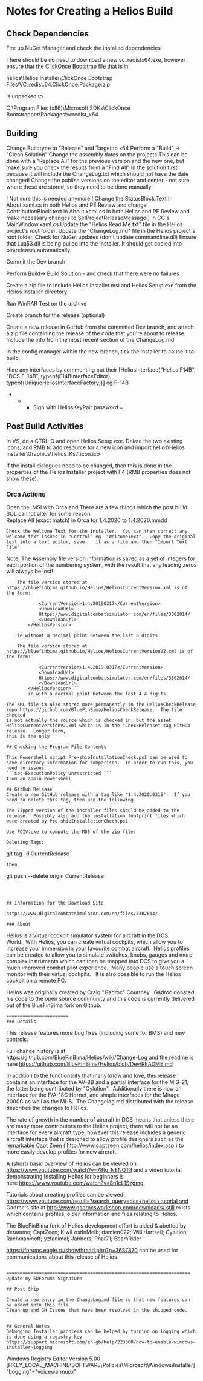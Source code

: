 # Notes for Creating a Helios Build

## Check Dependencies

Fire up NuGet Manager and check the installed dependencies

There should be no need to download a new vc_redistx64.exe, however ensure that the ClickOnce Bootstrap file that is in 

helios\Helios Installer\ClickOnce Bootstrap Files\VC_redist.64.ClickOnce.Package.zip

is unpacked to 

C:\Program Files (x86)\Microsoft SDKs\ClickOnce Bootstrapper\Packages\vcredist_x64

## Building

Change Buildtype to "Release" and Target to x64
Perform a "Build" -> "Clean Solution"
Change the assembly dates on the projects
	This can be done with a "Replace All" for the previous version and the new one, but make sure you check the results from a 
		"Find All" in the solution first because it will include the ChangeLog.txt which should not have the date changed!
Change the publish versions on the editor and center - not sure where these are stored, so they need to be done manually 

! Not sure this is needed anymore !  Change the StatusBlock.Text in About.xaml.cs in both Helios and PE
Review and change ContributionBlock.text in About.xaml.cs in both Helios and PE
Review and make necessary changes to SetProjectReleaseMessage() in CC's MainWindow.xaml.cs
Update the "Helios.Read.Me.txt" file in the Helios project's root folder.
Update the "ChangeLog.md" file in the Helios project's root folder.
Check for NuGet updates (don't update commandline.dll)
Ensure that Lua53.dll is being pulled into the installer.  It should get copied into bin\release\ automatically.


Commit the Dev branch

Perform Build-> Build Solution - and check that there were no failures

Create a zip file to include Helios Installer.msi and Helios Setup.exe from the Helios Installer directory

Run WinRAR Test on the archive

Create branch for the release (optional)

Create a new release in GitHub from the committed Dev branch, and attach a zip file containing the release of the code that
you're about to release.  Include the info from the most recent section of the ChangeLog.md

In the config manager within the new branch, tick the Installer to cause it to build.

Hide any interfaces by commenting out their [HeliosInterface("Helios.F14B", "DCS F-14B", typeof(F14BInterfaceEditor), typeof(UniqueHeliosInterfaceFactory))] eg F-14B 


 * * *  Sign with HeliosKeyPair password =

## Post Build Activities

In VS, do a CTRL-O and open Helios Setup.exe.  Delete the two existing icons, and RMB to add resource for a new icon and import 
helios\Helios Installer\Graphics\helios_Ks7_icon.ico

If the install dialogues need to be changed, then this is done in the properties of the Helios Installer project with F4 (RMB properties does not show these).

### Orca Actions

Open the .MSI with Orca and 
	There are a few things which the post build SQL cannot alter for some reason.  
	Replace All (exact match) in Orca for 1.4.2020 to 1.4.2020.mmdd 

	Check the Welcome Text for the installer.  You can then correct any welcome text issues in "Control" eg  "WelcomeText".  Copy the original text into a text editor, save 	it as a file and then "Import Text File"

		
Note: The Assembly file version information is saved as a set of integers for each portion of the numbering system, with the result that
		any leading zeros will always be lost!
	
		The file version stored at https://bluefinbima.github.io/Helios/HeliosCurrentVersion.xml is of the form:
		
```		<HeliosVersion>
			<CurrentVersion>1.4.20190317</CurrentVersion>
			<DownloadUrl>
			Https://www.digitalcombatsimulator.com/en/files/3302014/
			</DownloadUrl>
		</HeliosVersion>
```
		ie without a decimal point between the last 8 digits.

		The file version stored at https://bluefinbima.github.io/Helios/HeliosCurrentVersionV2.xml is of the form:
		
```		<HeliosVersion>
			<CurrentVersion>1.4.2019.0317</CurrentVersion>
			<DownloadUrl>
			Https://www.digitalcombatsimulator.com/en/files/3302014/
			</DownloadUrl>
		</HeliosVersion>```
		ie with a decimal point between the last 4.4 digits.

The XML file is also stored more permanently in the HeliosCheckRelease repo https://github.com/BlueFinBima/HeliosCheckRelease.  The file checked
is not actually the source which is checked in, but the asset HeliosCurrentVersionV2.xml which is in the "CheckRelease" tag GitHub release.  Longer term,
this is the only 

## Checking the Program File Contents

This Powershell script Pre-shipInstallationCheck.ps1 can be used to save directory information for comparison.  In order to run this, you need to issues
```Set-ExecutionPolicy Unrestricted ```
from an admin Powershell 

## GitHub Release
Create a new GitHub release with a tag like "1.4.2020.0315".  If you need to delete this tag, then use the following.

The Zipped version of the installer files should be added to the release.  Possibly also add the installation footprint files which were created by Pre-shipInstallationCheck.ps1

Use FCIV.exe to compute the MD5 of the zip file.

Deleting Tags:
```
  git tag -d CurrentRelease
```
then
```
  git push --delete origin CurrentRelease
```



## Information for the Download Site 

https://www.digitalcombatsimulator.com/en/files/3302014/
 
### About
```
Helios is a virtual cockpit simulator system for aircraft in the DCS World.  With Helios, you can create virtual cockpits, which allow you to increase your immersion in your favourite combat aircraft.  Helios profiles can be created to allow you to simulate switches, knobs, gauges and more complex instruments which can then be mapped into DCS to give you a much improved combat pilot experience.  Many people use a touch screen monitor with their virtual cockpits.   It is also possible to run the Helios cockpit on a remote PC.

Helios was originally created by Craig "Gadroc" Courtney.  Gadroc donated his code to the open source community and this code is currently delivered out of the BlueFinBima fork on Github. 
```
=======================
### Details
```
This release features more bug fixes (including some for BMS) and new controls.

Full change history is at https://github.com/BlueFinBima/Helios/wiki/Change-Log and the readme is here https://github.com/BlueFinBima/Helios/blob/Dev/README.md

In addition to the functionality that many know and love, this release contains an interface for the AV-8B and a partial interface for the MiG-21, the latter being contributed by "Cylution".  Additionally there is now an interface for the F/A-18C Hornet, and simple interfaces for the Mirage 2000C as well as the Mi-8.  The Changelog.md distributed with the release describes the changes to Helios.

The rate of growth in the number of aircraft in DCS means that unless there are many more contributors to the Helios project, there will not be an interface for every aircraft type, however this release includes a generic aircraft interface that is designed to allow profile designers such as the remarkable Capt Zeen ( http://www.captzeen.com/helios/index.asp ) to more easily develop profiles for new aircraft.

A (short) basic overview of Helios can be viewed on https://www.youtube.com/watch?v=78to_NENQT8
and a video tutorial demonstrating Installing Helios for beginners is here https://www.youtube.com/watch?v=8n1cL1Szgmg

Tutorials about creating profiles can be viewed https://www.youtube.com/results?search_query=dcs+helios+tutorial and Gadroc's site at http://www.gadrocsworkshop.com/downloads/ still exists which contains profiles, older information and files relating to Helios.

The BlueFinBima fork of Helios development effort is aided & abetted by derammo; CaptZeen; KiwiLostInMelb; damien022; Will Hartsell; Cylution; Rachmaninoff; yzfanimal; Jabbers; Phar71; BeamRider

https://forums.eagle.ru/showthread.php?p=3637870 can be used for communications about this release of Helios.

```

====================================================================
Update my EDForums Signature

## Post Ship 

Create a new entry in the ChangeLog.md file so that new features can be added into this file.
Clean up and GH Issues that have been resolved in the shipped code. 


## General Notes
Debugging Installer problems can be helped by turning on logging which is done using a registry key
https://support.microsoft.com/en-gb/help/223300/how-to-enable-windows-installer-logging
``` 
Windows Registry Editor Version 5.00
[HKEY_LOCAL_MACHINE\SOFTWARE\Policies\Microsoft\Windows\Installer]
"Logging"="voicewarmupx"
```
